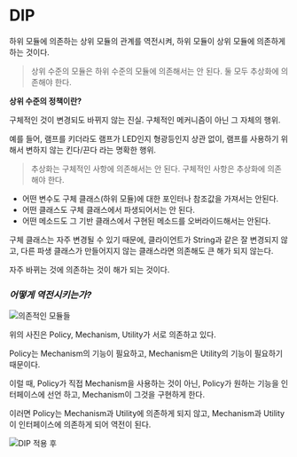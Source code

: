 # DIP

하위 모듈에 의존하는 상위 모듈의 관계를 역전시켜,
하위 모듈이 상위 모듈에 의존하게 하는 것이다.

> 상위 수준의 모듈은 하위 수준의 모듈에 의존해서는 안 된다. 둘 모두 추상화에 의존해야 한다.


**상위 수준의 정책이란?**

구체적인 것이 변경되도 바뀌지 않는 진실. 구체적인 메커니즘이 아닌 그 자체의 행위. 

예를 들어, 램프를 키더라도 램프가 LED인지 형광등인지 상관 없이,  램프를 사용하기 위해서 변하지 않는 킨다/끈다 라는 명확한 행위. 




> 추상화는 구체적인 사항에 의존해서는 안 된다. 구체적인 사항은 추상화에 의존해야 한다.
* 어떤 변수도 구체 클래스(하위 모듈)에 대한 포인터나 참조값을 가져서는 안된다.
* 어떤 클래스도 구체 클래스에서 파생되어서는 안 된다.
* 어떤 메소드도 그 기반 클래스에서 구현된 메소드를 오버라이드해서는 안된다.

구체 클래스는 자주 변경될 수 있기 때문에, 클라이언트가
String과 같은 잘 변경되지 않고, 다른 파생 클래스가 만들어지지 않는 클래스라면 의존해도 큰 해가 되지 않는다.

자주 바뀌는 것에 의존하는 것이 해가 되는 것이다.



### *어떻게 역전시키는가?*
![의존적인 모듈들](https://upload.wikimedia.org/wikipedia/commons/4/42/Traditional_Layers_Pattern.png)

위의 사진은 Policy, Mechanism, Utility가 서로 의존하고 있다.


Policy는 Mechanism의 기능이 필요하고, Mechanism은 Utility의 기능이 필요하기 때문이다.


이럴 때, Policy가 직접 Mechanism을 사용하는 것이 아닌, Policy가 원하는 기능을 인터페이스에 선언 하고, Mechanism이 그것을 구현하게 한다.

 이러면 Policy는 Mechanism과 Utility에 의존하게 되지 않고,
 Mechanism과 Utility이 인터페이스에 의존하게 되어 역전이 된다.


![DIP 적용 후](https://upload.wikimedia.org/wikipedia/commons/8/8d/DIPLayersPattern.png)

